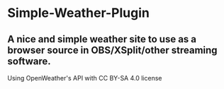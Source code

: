 # Simple-Weather-Plugin
A nice and simple weather site to use as a browser source in OBS/XSplit/other streaming software.
-----
Using OpenWeather's API with CC BY-SA 4.0 license
